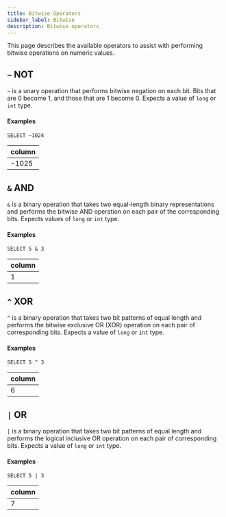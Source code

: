 ```yaml
---
title: Bitwise Operators
sidebar_label: Bitwise
description: Bitwise operators
---
```


This page describes the available operators to assist with performing bitwise
operations on numeric values.

## `~` NOT

`~` is a unary operation that performs bitwise negation on each bit. Bits that
are 0 become 1, and those that are 1 become 0. Expects a value of `long` or
`int` type.

#### Examples

```questdb-sql
SELECT ~1024
```

| column |
| ------ |
| -1025  |

## `&` AND

`&` is a binary operation that takes two equal-length binary representations and
performs the bitwise AND operation on each pair of the corresponding bits.
Expects values of `long` or `int` type.

#### Examples

```questdb-sql
SELECT 5 & 3
```

| column |
| ------ |
| 1      |

## `^` XOR

`^` is a binary operation that takes two bit patterns of equal length and
performs the bitwise exclusive OR (XOR) operation on each pair of corresponding
bits. Expects a value of `long` or `int` type.

#### Examples

```questdb-sql
SELECT 5 ^ 3
```

| column |
| ------ |
| 6      |

## `|` OR

`|` is a binary operation that takes two bit patterns of equal length and
performs the logical inclusive OR operation on each pair of corresponding bits.
Expects a value of `long` or `int` type.

#### Examples

```questdb-sql
SELECT 5 | 3
```

| column |
| ------ |
| 7      |
